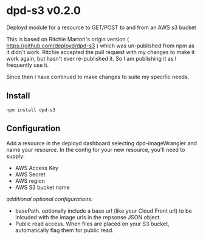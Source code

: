 # dpd-s3 v0.2.0

Deployd module for a resource to GET/POST to and from an AWS s3 bucket

This is based on Ritchie Martori's origin version ( https://github.com/deployd/dpd-s3 ) which was un-published from npm as it didn't work.  Ritchie accepted the pull request with my changes to make it work again, but hasn't ever re-published it.  So I am publishing it as I frequently use it.

Since then I have continued to make changes to suite my specific needs.  

## Install

	npm install dpd-s3

## Configuration

Add a resource in the deployd dashboard selecting dpd-imageWrangler and name your resource. In the config for your new resource, you'll need to supply:

-	AWS Access Key
- 	AWS Secret
-	AWS region
-	AWS S3 bucket name

*additional optional configurations:*

-	basePath.  optionally include a base url (like your Cloud Front url) to be inlcuded with the image urls in the repsonse JSON object.
-	Public read access. When files are placed on your S3 bucket, automatically flag them for public read.
